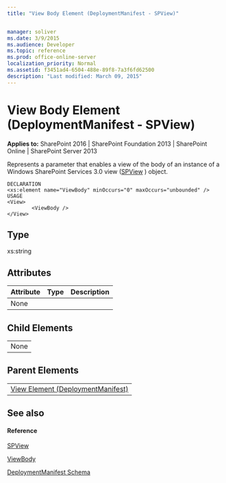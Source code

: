 ```yaml
---
title: "View Body Element (DeploymentManifest - SPView)"


manager: soliver
ms.date: 3/9/2015
ms.audience: Developer
ms.topic: reference
ms.prod: office-online-server
localization_priority: Normal
ms.assetid: f3451ad4-6504-488e-89f8-7a3f6fd62500
description: "Last modified: March 09, 2015"
---
```


# View Body Element (DeploymentManifest - SPView)

 
  
 **Applies to:** SharePoint 2016 | SharePoint Foundation 2013 | SharePoint Online | SharePoint Server 2013 
  
Represents a parameter that enables a view of the body of an instance of a Windows SharePoint Services 3.0 view ([SPView](https://msdn.microsoft.com/library/Microsoft.SharePoint.SPView.aspx) ) object. 
  
```
DECLARATION
<xs:element name="ViewBody" minOccurs="0" maxOccurs="unbounded" />
USAGE
<View>
        <ViewBody />
</View>

```

## Type

xs:string
  
## Attributes

|**Attribute**|**Type**|**Description**|
|:-----|:-----|:-----|
|None  <br/> |||
   
## Child Elements

||
|:-----|
|None |
   
## Parent Elements

||
|:-----|
|[View Element (DeploymentManifest)](view-element-deploymentmanifest.md)|
   
## See also

#### Reference

[SPView](https://msdn.microsoft.com/library/Microsoft.SharePoint.SPView.aspx)
  
[ViewBody](https://msdn.microsoft.com/library/Microsoft.SharePoint.SPView.ViewBody.aspx)


[DeploymentManifest Schema](deploymentmanifest-schema.md)

